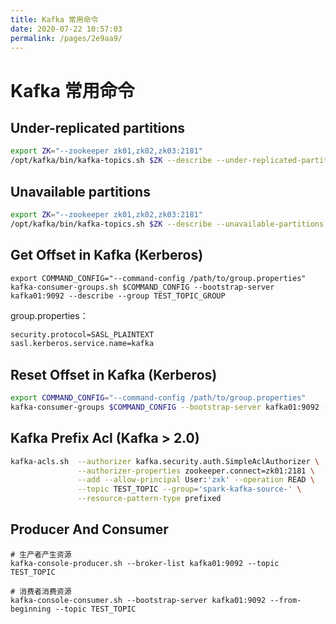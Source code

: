 ```yaml
---
title: Kafka 常用命令
date: 2020-07-22 10:57:03
permalink: /pages/2e9aa9/
---
```

# Kafka 常用命令

## Under-replicated partitions

```bash
export ZK="--zookeeper zk01,zk02,zk03:2181"
/opt/kafka/bin/kafka-topics.sh $ZK --describe --under-replicated-partitions
```

## Unavailable partitions

```bash
export ZK="--zookeeper zk01,zk02,zk03:2181"
/opt/kafka/bin/kafka-topics.sh $ZK --describe --unavailable-partitions
```

## Get Offset in Kafka \(Kerberos\)

```vim
export COMMAND_CONFIG="--command-config /path/to/group.properties"
kafka-consumer-groups.sh $COMMAND_CONFIG --bootstrap-server kafka01:9092 --describe --group TEST_TOPIC_GROUP
```

group.properties：

```bash
security.protocol=SASL_PLAINTEXT
sasl.kerberos.service.name=kafka
```

## Reset Offset in Kafka \(Kerberos\)

```bash
export COMMAND_CONFIG="--command-config /path/to/group.properties"
kafka-consumer-groups $COMMAND_CONFIG --bootstrap-server kafka01:9092 --reset-offsets --to-latest --execute --topic CY_PLAYLOAD_JY_XDR --group TEST_TOPIC_GROUP
```

## Kafka Prefix Acl \(Kafka &gt; 2.0\)

```bash
kafka-acls.sh  --authorizer kafka.security.auth.SimpleAclAuthorizer \
               --authorizer-properties zookeeper.connect=zk01:2181 \
               --add --allow-principal User:'zxk' --operation READ \
               --topic TEST_TOPIC --group='spark-kafka-source-' \
               --resource-pattern-type prefixed
```

## Producer And Consumer

```vim
# 生产者产生资源
kafka-console-producer.sh --broker-list kafka01:9092 --topic TEST_TOPIC

# 消费者消费资源
kafka-console-consumer.sh --bootstrap-server kafka01:9092 --from-beginning --topic TEST_TOPIC
```

